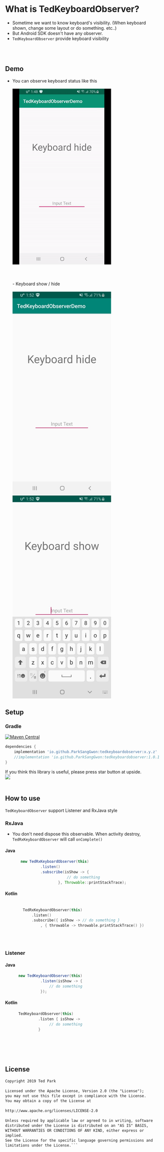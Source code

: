  
# What is TedKeyboardObserver?
- Sometime we want to know keyboard's visibility.
(When keyboard shown, change some layout or do something. etc..)
- But Android SDK doesn't have any observer.
- `TedKeyboardObserver` provide keyboard visibility

<br/><br/>



## Demo
- You can observe keyboard status like this
<br/><br/>![Screenshot](https://github.com/ParkSangGwon/TedKeyboardObserver/blob/master/art/demo.gif?raw=true)
<br/><br/><br/><br/>- Keyboard show / hide
<br/><br/>![Screenshot](https://github.com/ParkSangGwon/TedKeyboardObserver/blob/master/art/screenshot1.jpg?raw=true)  ![Screenshot](https://github.com/ParkSangGwon/TedKeyboardObserver/blob/master/art/screenshot2.jpg?raw=true)    

           
## Setup


### Gradle
[![Maven Central](https://img.shields.io/maven-central/v/io.github.ParkSangGwon/tedkeyboardobserver.svg?label=Maven%20Central)](https://search.maven.org/search?q=g:%22io.github.ParkSangGwon%22%20AND%20a:%tedkeyboardobserver%22)
```gradle
dependencies {
    implementation 'io.github.ParkSangGwon:tedkeyboardobserver:x.y.z'
    //implementation 'io.github.ParkSangGwon:tedkeyboardobserver:1.0.1'
}

```

If you think this library is useful, please press star button at upside. 
<br/>
<img src="https://phaser.io/content/news/2015/09/10000-stars.png" width="200">
<br/><br/>



## How to use
`TedKeyboardObserver` support Listener and RxJava style


### RxJava
- You don't need dispose this observable. When activity destroy, `TedRxKeyboardObserver` will call `onComplete()`
#### Java
```java
       new TedRxKeyboardObserver(this)
                .listen()
                .subscribe(isShow -> {
                            // do something
                        }, Throwable::printStackTrace);
```
#### Kotlin
```kotlin
       
        TedRxKeyboardObserver(this)
            .listen()
            .subscribe({ isShow -> // do something }
                , { throwable -> throwable.printStackTrace() })
```
<br/><br/>
### Listener
#### Java
```java
      new TedKeyboardObserver(this)
                .listen(isShow -> {
                    // do something
                });

```
#### Kotlin
```kotlin
      TedKeyboardObserver(this)
               .listen { isShow ->
                    // do something
               }
```


<br/>


<br/><br/>


## License 
 ```code
Copyright 2019 Ted Park

Licensed under the Apache License, Version 2.0 (the "License");
you may not use this file except in compliance with the License.
You may obtain a copy of the License at

http://www.apache.org/licenses/LICENSE-2.0

Unless required by applicable law or agreed to in writing, software
distributed under the License is distributed on an "AS IS" BASIS,
WITHOUT WARRANTIES OR CONDITIONS OF ANY KIND, either express or implied.
See the License for the specific language governing permissions and
limitations under the License.```
